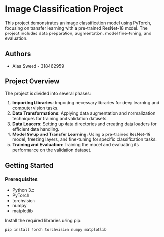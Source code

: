 # Image Classification Project

This project demonstrates an image classification model using PyTorch, focusing on transfer learning with a pre-trained ResNet-18 model. The project includes data preparation, augmentation, model fine-tuning, and evaluation.

## Authors
- Alaa Sweed - 318462959

## Project Overview

The project is divided into several phases:
1. **Importing Libraries**: Importing necessary libraries for deep learning and computer vision tasks.
2. **Data Transformations**: Applying data augmentation and normalization techniques for training and validation datasets.
3. **Data Loaders**: Setting up data directories and creating data loaders for efficient data handling.
4. **Model Setup and Transfer Learning**: Using a pre-trained ResNet-18 model, freezing layers, and fine-tuning for specific classification tasks.
5. **Training and Evaluation**: Training the model and evaluating its performance on the validation dataset.

## Getting Started

### Prerequisites

- Python 3.x
- PyTorch
- torchvision
- numpy
- matplotlib

Install the required libraries using pip:

```bash
pip install torch torchvision numpy matplotlib

